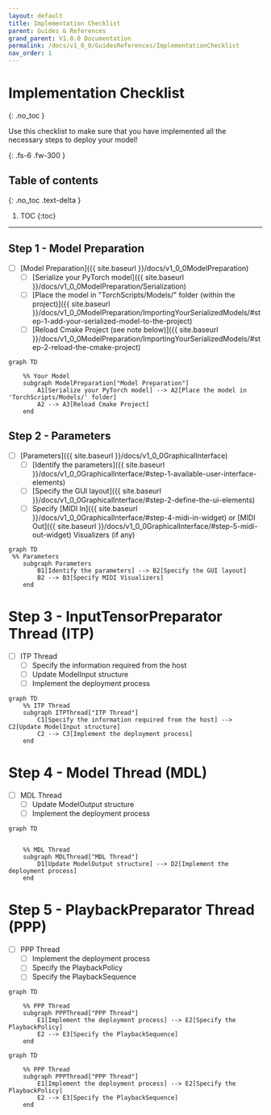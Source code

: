 ```yaml
---
layout: default
title: Implementation Checklist
parent: Guides & References
grand_parent: V1.0.0 Documentation
permalink: /docs/v1_0_0/GuidesReferences/ImplementationChecklist
nav_order: 1
---
```


# Implementation Checklist
{: .no_toc }

Use this checklist to make sure that you have implemented all the necessary steps to deploy your model!

{: .fs-6 .fw-300 }

## Table of contents
{: .no_toc .text-delta }

1. TOC
{:toc}

---

## Step 1 - Model Preparation
- [ ] [Model Preparation]({{ site.baseurl }}/docs/v1_0_0ModelPreparation)
  - [ ] [Serialize your PyTorch model]({{ site.baseurl }}/docs/v1_0_0ModelPreparation/Serialization)
  - [ ] [Place the model in "TorchScripts/Models/" folder (within the project)]({{ site.baseurl }}/docs/v1_0_0ModelPreparation/ImportingYourSerializedModels/#step-1-add-your-serialized-model-to-the-project) 
  - [ ] [Reload Cmake Project (see note below)]({{ site.baseurl }}/docs/v1_0_0ModelPreparation/ImportingYourSerializedModels/#step-2-reload-the-cmake-project) 

```mermaid
graph TD

    %% Your Model
    subgraph ModelPreparation["Model Preparation"]
        A1[Serialize your PyTorch model] --> A2[Place the model in 'TorchScripts/Models/' folder]
        A2 --> A3[Reload Cmake Project]
    end
```

## Step 2 - Parameters

- [ ] [Parameters]({{ site.baseurl }}/docs/v1_0_0GraphicalInterface)
  - [ ] [Identify the parameters]({{ site.baseurl }}/docs/v1_0_0GraphicalInterface/#step-1-available-user-interface-elements)
  - [ ] [Specify the GUI layout]({{ site.baseurl }}/docs/v1_0_0GraphicalInterface/#step-2-define-the-ui-elements)
  - [ ] Specify [MIDI In]({{ site.baseurl }}/docs/v1_0_0GraphicalInterface/#step-4-midi-in-widget) or [MIDI Out]({{ site.baseurl }}/docs/v1_0_0GraphicalInterface/#step-5-midi-out-widget) Visualizers (if any)

```mermaid
graph TD
 %% Parameters
    subgraph Parameters
        B1[Identify the parameters] --> B2[Specify the GUI layout]
        B2 --> B3[Specify MIDI Visualizers]
    end
```

# Step 3 - InputTensorPreparator Thread (ITP)
- [ ] ITP Thread
  - [ ] Specify the information required from the host
  - [ ] Update ModelInput structure
  - [ ] Implement the deployment process

```mermaid
graph TD
    %% ITP Thread
    subgraph ITPThread["ITP Thread"]
        C1[Specify the information required from the host] --> C2[Update ModelInput structure]
        C2 --> C3[Implement the deployment process]
    end
```

# Step 4 - Model Thread (MDL)
- [ ] MDL Thread
  - [ ] Update ModelOutput structure
  - [ ] Implement the deployment process

```mermaid
graph TD


    %% MDL Thread
    subgraph MDLThread["MDL Thread"]
        D1[Update ModelOutput structure] --> D2[Implement the deployment process]
    end
```

# Step 5 - PlaybackPreparator Thread (PPP)
- [ ] PPP Thread
  - [ ] Implement the deployment process
  - [ ] Specify the PlaybackPolicy
  - [ ] Specify the PlaybackSequence

```mermaid
graph TD

    %% PPP Thread
    subgraph PPPThread["PPP Thread"]
        E1[Implement the deployment process] --> E2[Specify the PlaybackPolicy]
        E2 --> E3[Specify the PlaybackSequence]
    end
```

```mermaid
graph TD

    %% PPP Thread
    subgraph PPPThread["PPP Thread"]
        E1[Implement the deployment process] --> E2[Specify the PlaybackPolicy]
        E2 --> E3[Specify the PlaybackSequence]
    end
```
